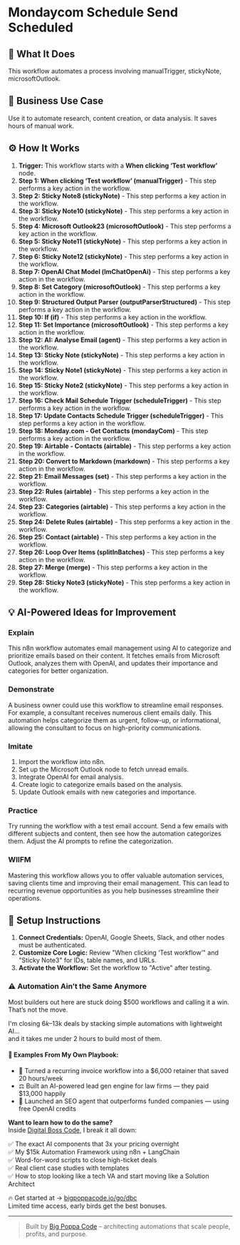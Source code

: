 # Mondaycom Schedule Send Scheduled

## 🚀 What It Does
This workflow automates a process involving manualTrigger, stickyNote, microsoftOutlook.

## 💼 Business Use Case
Use it to automate research, content creation, or data analysis. It saves hours of manual work.

## ⚙️ How It Works
1.  **Trigger:** This workflow starts with a **When clicking ‘Test workflow’** node.
2. **Step 1: When clicking ‘Test workflow’ (manualTrigger)** - This step performs a key action in the workflow.
3. **Step 2: Sticky Note8 (stickyNote)** - This step performs a key action in the workflow.
4. **Step 3: Sticky Note10 (stickyNote)** - This step performs a key action in the workflow.
5. **Step 4: Microsoft Outlook23 (microsoftOutlook)** - This step performs a key action in the workflow.
6. **Step 5: Sticky Note11 (stickyNote)** - This step performs a key action in the workflow.
7. **Step 6: Sticky Note12 (stickyNote)** - This step performs a key action in the workflow.
8. **Step 7: OpenAI Chat Model (lmChatOpenAi)** - This step performs a key action in the workflow.
9. **Step 8: Set Category (microsoftOutlook)** - This step performs a key action in the workflow.
10. **Step 9: Structured Output Parser (outputParserStructured)** - This step performs a key action in the workflow.
11. **Step 10: If (if)** - This step performs a key action in the workflow.
12. **Step 11: Set Importance (microsoftOutlook)** - This step performs a key action in the workflow.
13. **Step 12: AI: Analyse Email (agent)** - This step performs a key action in the workflow.
14. **Step 13: Sticky Note (stickyNote)** - This step performs a key action in the workflow.
15. **Step 14: Sticky Note1 (stickyNote)** - This step performs a key action in the workflow.
16. **Step 15: Sticky Note2 (stickyNote)** - This step performs a key action in the workflow.
17. **Step 16: Check Mail Schedule Trigger (scheduleTrigger)** - This step performs a key action in the workflow.
18. **Step 17: Update Contacts Schedule Trigger (scheduleTrigger)** - This step performs a key action in the workflow.
19. **Step 18: Monday.com - Get Contacts (mondayCom)** - This step performs a key action in the workflow.
20. **Step 19: Airtable - Contacts (airtable)** - This step performs a key action in the workflow.
21. **Step 20: Convert to Markdown (markdown)** - This step performs a key action in the workflow.
22. **Step 21: Email Messages (set)** - This step performs a key action in the workflow.
23. **Step 22: Rules (airtable)** - This step performs a key action in the workflow.
24. **Step 23: Categories (airtable)** - This step performs a key action in the workflow.
25. **Step 24: Delete Rules (airtable)** - This step performs a key action in the workflow.
26. **Step 25: Contact (airtable)** - This step performs a key action in the workflow.
27. **Step 26: Loop Over Items (splitInBatches)** - This step performs a key action in the workflow.
28. **Step 27: Merge (merge)** - This step performs a key action in the workflow.
29. **Step 28: Sticky Note3 (stickyNote)** - This step performs a key action in the workflow.

## 💡 AI-Powered Ideas for Improvement
### Explain
This n8n workflow automates email management using AI to categorize and prioritize emails based on their content. It fetches emails from Microsoft Outlook, analyzes them with OpenAI, and updates their importance and categories for better organization.

### Demonstrate
A business owner could use this workflow to streamline email responses. For example, a consultant receives numerous client emails daily. This automation helps categorize them as urgent, follow-up, or informational, allowing the consultant to focus on high-priority communications.

### Imitate
1. Import the workflow into n8n.
2. Set up the Microsoft Outlook node to fetch unread emails.
3. Integrate OpenAI for email analysis.
4. Create logic to categorize emails based on the analysis.
5. Update Outlook emails with new categories and importance.

### Practice
Try running the workflow with a test email account. Send a few emails with different subjects and content, then see how the automation categorizes them. Adjust the AI prompts to refine the categorization.

### WIIFM
Mastering this workflow allows you to offer valuable automation services, saving clients time and improving their email management. This can lead to recurring revenue opportunities as you help businesses streamline their operations.

## 🔧 Setup Instructions
1. **Connect Credentials:** OpenAI, Google Sheets, Slack, and other nodes must be authenticated.
2. **Customize Core Logic:** Review "When clicking ‘Test workflow’" and "Sticky Note3" for IDs, table names, and URLs.
3. **Activate the Workflow:** Set the workflow to "Active" after testing.

### ⚠️ Automation Ain’t the Same Anymore

Most builders out here are stuck doing $500 workflows and calling it a win.  
That’s not the move.  

I'm closing $6k–$13k deals by stacking simple automations with lightweight AI...  
and it takes me under 2 hours to build most of them.

#### 🧠 Examples From My Own Playbook:
- 🔁 Turned a recurring invoice workflow into a $6,000 retainer that saved 20 hours/week  
- ⚖️ Built an AI-powered lead gen engine for law firms — they paid $13,000 happily  
- 🚀 Launched an SEO agent that outperforms funded companies — using free OpenAI credits  

**Want to learn how to do the same?**  
Inside [Digital Boss Code](https://bigpoppacode.io/go/dbc), I break it all down:

✅ The exact AI components that 3x your pricing overnight  
✅ My $15k Automation Framework using n8n + LangChain  
✅ Word-for-word scripts to close high-ticket deals  
✅ Real client case studies with templates  
✅ How to stop looking like a tech VA and start moving like a Solution Architect  

🔥 Get started at → [bigpoppacode.io/go/dbc](https://bigpoppacode.io/go/dbc)  
Limited time access, early birds get the best bonuses.

---
> Built by [Big Poppa Code](https://bigpoppacode.io) – architecting automations that scale people, profits, and purpose.

